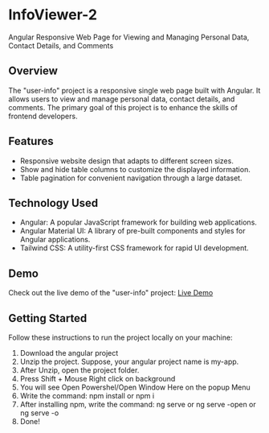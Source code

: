 # InfoViewer-2

Angular Responsive Web Page for Viewing and Managing Personal Data, Contact Details, and Comments

## Overview

The "user-info" project is a responsive single web page built with Angular. It allows users to view and manage personal data, contact details, and comments. The primary goal of this project is to enhance the skills of frontend developers.

## Features

- Responsive website design that adapts to different screen sizes.
- Show and hide table columns to customize the displayed information.
- Table pagination for convenient navigation through a large dataset.

## Technology Used

- Angular: A popular JavaScript framework for building web applications.
- Angular Material UI: A library of pre-built components and styles for Angular applications.
- Tailwind CSS: A utility-first CSS framework for rapid UI development.

## Demo

Check out the live demo of the "user-info" project: [Live Demo](https://infoviewer-2.netlify.app)

## Getting Started

Follow these instructions to run the project locally on your machine:

1. Download the angular project
2. Unzip the project. Suppose, your angular project name is my-app.
3. After Unzip, open the project folder.
4. Press Shift + Mouse Right click on background
5. You will see Open Powershel/Open Window Here on the popup Menu
6. Write the command: npm install or npm i
7. After installing npm, write the command: ng serve or ng serve -open or ng serve -o
8. Done!
